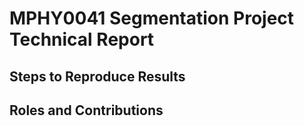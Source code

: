 # MPHY0041 Segmentation Project Technical Report

## Steps to Reproduce Results

## Roles and Contributions 
